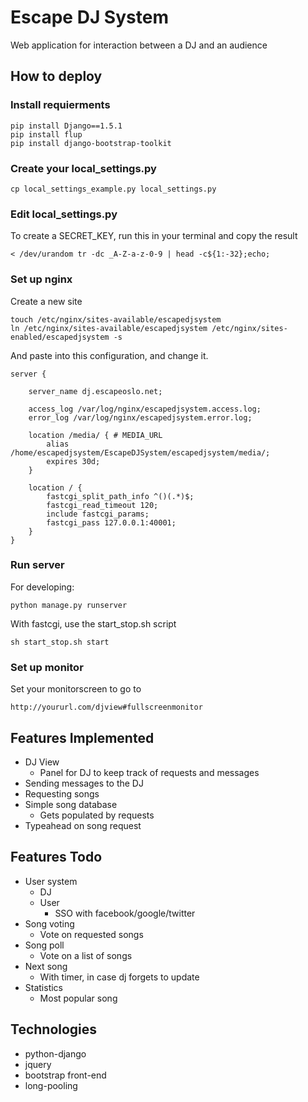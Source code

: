 # Escape DJ System

Web application for interaction between a DJ and an audience

## How to deploy

### Install requierments

    pip install Django==1.5.1
    pip install flup
    pip install django-bootstrap-toolkit

### Create your local_settings.py

    cp local_settings_example.py local_settings.py

### Edit local_settings.py

To create a SECRET_KEY, run this in your terminal and copy the result

    < /dev/urandom tr -dc _A-Z-a-z-0-9 | head -c${1:-32};echo;

### Set up nginx

Create a new site

    touch /etc/nginx/sites-available/escapedjsystem
    ln /etc/nginx/sites-available/escapedjsystem /etc/nginx/sites-enabled/escapedjsystem -s

And paste into this configuration, and change it.

    server {

        server_name dj.escapeoslo.net;

        access_log /var/log/nginx/escapedjsystem.access.log;
        error_log /var/log/nginx/escapedjsystem.error.log;
        
        location /media/ { # MEDIA_URL
            alias /home/escapedjsystem/EscapeDJSystem/escapedjsystem/media/;
            expires 30d;
        }

        location / {
            fastcgi_split_path_info ^()(.*)$;
            fastcgi_read_timeout 120;
            include fastcgi_params;
            fastcgi_pass 127.0.0.1:40001;
        }
    }


### Run server

For developing:

    python manage.py runserver

With fastcgi, use the start_stop.sh script

    sh start_stop.sh start

### Set up monitor

Set your monitorscreen to go to

    http://yoururl.com/djview#fullscreenmonitor

## Features Implemented
* DJ View
    - Panel for DJ to keep track of requests and messages
* Sending messages to the DJ
* Requesting songs
* Simple song database
    - Gets populated by requests
* Typeahead on song request

## Features Todo

* User system
    - DJ
    - User
        - SSO with facebook/google/twitter
* Song voting
    - Vote on requested songs
* Song poll
    - Vote on a list of songs
* Next song
    - With timer, in case dj forgets to update
* Statistics
    - Most popular song

## Technologies
* python-django
* jquery
* bootstrap front-end
* long-pooling
